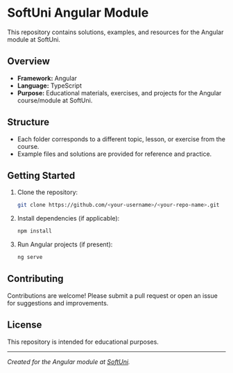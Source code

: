 # SoftUni Angular Module

This repository contains solutions, examples, and resources for the Angular module at SoftUni.

## Overview
- **Framework:** Angular
- **Language:** TypeScript
- **Purpose:** Educational materials, exercises, and projects for the Angular course/module at SoftUni.

## Structure
- Each folder corresponds to a different topic, lesson, or exercise from the course.
- Example files and solutions are provided for reference and practice.

## Getting Started
1. Clone the repository:
   ```sh
   git clone https://github.com/<your-username>/<your-repo-name>.git
   ```
2. Install dependencies (if applicable):
   ```sh
   npm install
   ```
3. Run Angular projects (if present):
   ```sh
   ng serve
   ```

## Contributing
Contributions are welcome! Please submit a pull request or open an issue for suggestions and improvements.

## License
This repository is intended for educational purposes.

---

*Created for the Angular module at [SoftUni](https://softuni.bg/).*
